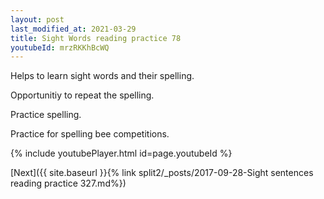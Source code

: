 ```yaml
---
layout: post
last_modified_at: 2021-03-29
title: Sight Words reading practice 78
youtubeId: mrzRKKhBcWQ
---
```

 
 
Helps to learn sight words and their spelling.

Opportunitiy to repeat the spelling. 

Practice spelling. 
 
Practice for spelling bee competitions. 
 
{% include youtubePlayer.html id=page.youtubeId %}
 
 

[Next]({{ site.baseurl }}{% link  split2/_posts/2017-09-28-Sight sentences reading practice 327.md%})
 

